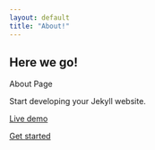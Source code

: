 ```yaml
---
layout: default
title: "About!"
---
```


## Here we go!

About Page

Start developing your Jekyll website.

<a href="/" class="flex items-center justify-center w-full px-8 py-3 text-base font-medium text-gray-700 bg-gray-100 border border-transparent rounded-md hover:bg-gray-200 md:py-4 md:text-lg md:px-10">Live demo</a>

<a href="/" class="flex items-center justify-center w-full px-8 py-3 text-base font-medium text-white bg-purple-600 border border-transparent rounded-md hover:bg-purple-700 md:py-4 md:text-lg md:px-10">Get started</a>
